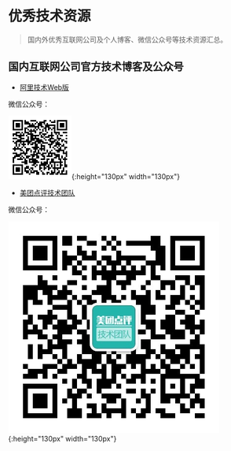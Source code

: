 # 优秀技术资源

> 国内外优秀互联网公司及个人博客、微信公众号等技术资源汇总。

## 国内互联网公司官方技术博客及公众号

- [阿里技术Web版](https://yq.aliyun.com/teams/111)

微信公众号：

![阿里技术](./images/alitech.bmp){:height="130px" width="130px"}

- [美团点评技术团队](https://tech.meituan.com/)

微信公众号：

![美团点评技术团队](./images/meituantech.jpg){:height="130px" width="130px"}
